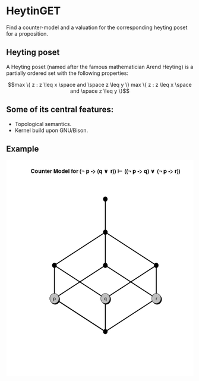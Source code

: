 # HeytinGET

Find a counter-model and a valuation for the corresponding heyting poset for a proposition.

## Heyting poset

A Heyting poset (named after the famous mathematician Arend Heyting) is a partially ordered set with the following properties:

```math
max \{ z : z \leq x \space and \space z \leq y \}
max \{ z : z \leq x \space and \space z \leq y \}
```

## Some of its central features:
- Topological semantics.
- Kernel build upon GNU/Bison.

## Example

![Image description](example.png)
